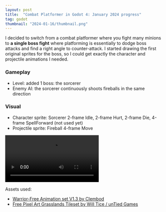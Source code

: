 ```yaml
---
layout: post
title:  "Combat Platformer in Godot 4: January 2024 progress"
tag: godot
thumbnail: "2024-01-16/thumbnail.png"
---
```


I decided to switch from a combat platformer where you fight many minions to **a single boss fight** where platforming is essentially to dodge boss attacks and find a right angle to counter-attack. I started drawing the first original sprites for the boss, so I could get exactly the character and projectile animations I needed.

### Gameplay

- Level: added 1 boss: the sorcerer
- Enemy AI: the sorcerer continuously shoots fireballs in the same direction

### Visual

- Character sprite: Sorcerer 2-frame Idle, 2-frame Hurt, 2-frame Die, 4-frame SpellForward (not used yet)
- Projectile sprite: Fireball 4-frame Move

<video autoplay="autoplay" loop="loop">
  <source src="/assets/pictures/blog/2024-01-16/2024-01-16 Godot 4 Platformer Combat progress - Boss - Fireball, Hurt and Die 640x360.webm" type="video/webm">
</video>

Assets used:
- [Warrior-Free Animation set V1.3 by Clembod](https://clembod.itch.io/warrior-free-animation-set)
- [Free Pixel Art Grasslands Tileset by Will Tice / unTied Games](https://untiedgames.itch.io/free-grasslands-tileset)

